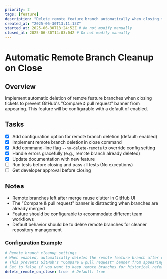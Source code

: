 ```yaml
---
priority: 2
tags: [feature]
description: "Delete remote feature branch automatically when closing tickets"
created_at: "2025-06-30T13:11:13Z"
started_at: 2025-06-30T13:24:52Z # Do not modify manually
closed_at: 2025-06-30T14:03:04Z # Do not modify manually
---
```


# Automatic Remote Branch Cleanup on Close

## Overview
Implement automatic deletion of remote feature branches when closing tickets to prevent GitHub's "Compare & pull request" banner from appearing. This feature will be configurable with a default of enabled.

## Tasks

- [x] Add configuration option for remote branch deletion (default: enabled)
- [x] Implement remote branch deletion in close command
- [x] Add command-line flag `--no-delete-remote` to override config setting
- [x] Handle errors gracefully (e.g., remote branch already deleted)
- [x] Update documentation with new feature
- [ ] Run tests before closing and pass all tests (No exceptions)
- [ ] Get developer approval before closing

## Notes

- Remote branches left after merge cause clutter in GitHub UI
- The "Compare & pull request" banner is distracting when branches are already merged
- Feature should be configurable to accommodate different team workflows
- Default behavior should be to delete remote branches for cleaner repository management

### Configuration Example

```yaml
# Remote branch cleanup settings
# When enabled, automatically deletes the remote feature branch after closing a ticket.
# This prevents GitHub's "Compare & pull request" banner from appearing for already-merged branches.
# Set to false if you want to keep remote branches for historical reference.
delete_remote_on_close: true  # Default: true
```
